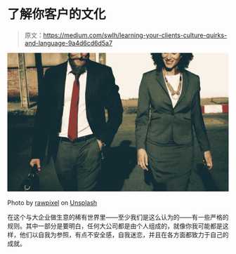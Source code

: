 # 了解你客户的文化

> 原文：<https://medium.com/swlh/learning-your-clients-culture-quirks-and-language-9a4d6cd6d5a7>

![](img/b41c17ceb82e423e0026c7947435df5b.png)

Photo by [rawpixel](https://unsplash.com/@rawpixel?utm_source=medium&utm_medium=referral) on [Unsplash](https://unsplash.com?utm_source=medium&utm_medium=referral)

在这个与大企业做生意的稀有世界里——至少我们是这么认为的——有一些严格的规则。其中一部分是要明白，任何大公司都是由个人组成的，就像你我可能都是这样，他们以自我为参照，有点不安全感，自我迷恋，并且在各方面都致力于自己的成就。